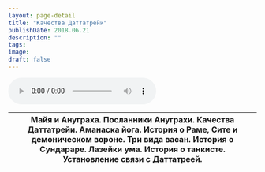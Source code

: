 ```yaml
---
layout: page-detail
title: "Качества Даттатрейи"
publishDate: 2018.06.21
description: ""
tags:
image:
draft: false
---
```


<audio title="2018.06.21 - Качества Даттатрейи.mp3" src="/upload/iblock/03e/03e23e6670ec7b4b67a3d87b0291ec22.mp3" controls=""></audio>

| Майя и Ануграха. Посланники Ануграхи. Качества Даттатрейи. Аманаска йога. История о Раме, Сите и демоническом вороне. Три вида васан. История о Сундараре. Лазейки ума. История о танкисте. Установление связи с Даттатреей. |
| ---------------------------------------------------------------------------------------------------------------------------------------------------------------------------------------------------------------------------- |

  
